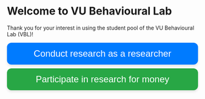 # Welcome to VU Behavioural Lab

Thank you for your interest in using the student pool of the VU Behavioural Lab (VBL)!

<!-- Researcher Button -->
<a href="account" style="text-decoration: none; display: block;">
    <button style="
        background-color: #007bff; 
        color: white; 
        border: none; 
        padding: 15px 20px; 
        text-align: center; 
        display: block; 
        width: 100%; 
        font-size: 24px; 
        margin: 10px 0; 
        cursor: pointer; 
        border-radius: 12px; 
        transition: background-color 0.3s ease, box-shadow 0.3s ease;
        box-shadow: 0 4px 6px rgba(0, 0, 0, 0.1);
    "
        onmouseover="this.style.backgroundColor='#0056b3'; this.style.boxShadow='0 6px 12px rgba(0, 0, 0, 0.2)';"
        onmouseout="this.style.backgroundColor='#007bff'; this.style.boxShadow='0 4px 6px rgba(0, 0, 0, 0.1)';">
        Conduct research as a researcher
    </button>
</a>

<!-- Participant Button -->
<a href="how-to-participate" style="text-decoration: none; display: block;">
    <button style="
        background-color: #28a745; 
        color: white; 
        border: none; 
        padding: 15px 20px; 
        text-align: center; 
        display: block; 
        width: 100%; 
        font-size: 24px; 
        margin: 10px 0; 
        cursor: pointer; 
        border-radius: 12px; 
        transition: background-color 0.3s ease, box-shadow 0.3s ease;
        box-shadow: 0 4px 6px rgba(0, 0, 0, 0.1);
    "
        onmouseover="this.style.backgroundColor='#218838'; this.style.boxShadow='0 6px 12px rgba(0, 0, 0, 0.2)';"
        onmouseout="this.style.backgroundColor='#28a745'; this.style.boxShadow='0 4px 6px rgba(0, 0, 0, 0.1)';">
        Participate in research for money
    </button>
</a>

